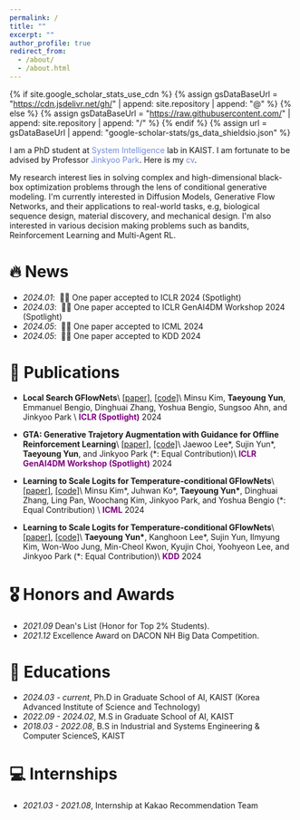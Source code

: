 ```yaml
---
permalink: /
title: ""
excerpt: ""
author_profile: true
redirect_from: 
  - /about/
  - /about.html
---
```


{% if site.google_scholar_stats_use_cdn %}
{% assign gsDataBaseUrl = "https://cdn.jsdelivr.net/gh/" | append: site.repository | append: "@" %}
{% else %}
{% assign gsDataBaseUrl = "https://raw.githubusercontent.com/" | append: site.repository | append: "/" %}
{% endif %}
{% assign url = gsDataBaseUrl | append: "google-scholar-stats/gs_data_shieldsio.json" %}

<span class='anchor' id='about-me'></span>

I am a PhD student at <a href="http://silab.kaist.ac.kr/" style="color: #7289da; text-decoration: none;">System Intelligence</a> lab in KAIST. I am fortunate to be advised by Professor <a href="https://scholar.google.com/citations?user=sH2a0nkAAAAJ&hl=en" style="color: #7289da; text-decoration: none;">Jinkyoo Park</a>. Here is my <a href="https://dbsxodud-11.github.io/assets/cv.pdf" class="link-in-list" style="color: #7289da; text-decoration: none;"> cv</a>.

My research interest lies in solving complex and high-dimensional black-box optimization problems through the lens of conditional generative modeling. I'm currently interested in Diffusion Models, Generative Flow Networks, and their applications to real-world tasks, e.g, biological sequence design, material discovery, and mechanical design. I'm also interested in various decision making problems such as bandits, Reinforcement Learning and Multi-Agent RL.


# 🔥 News
- *2024.01*: &nbsp;🎉🎉 One paper accepted to ICLR 2024 (Spotlight)
- *2024.03*: &nbsp;🎉🎉 One paper accepted to ICLR GenAI4DM Workshop 2024 (Spotlight)
- *2024.05*: &nbsp;🎉🎉 One paper accepted to ICML 2024
- *2024.05*: &nbsp;🎉🎉 One paper accepted to KDD 2024
<!-- - *2022.02*: &nbsp;🎉🎉 Lorem ipsum dolor sit amet, consectetur adipiscing elit. Vivamus ornare aliquet ipsum, ac tempus justo dapibus sit amet.  -->

# 📝 Publications 

- **Local Search GFlowNets**\\
[[paper]](https://arxiv.org/abs/2310.02710),  [[code]](https://github.com/dbsxodud-11/ls_gfn)\\
Minsu Kim, **Taeyoung Yun**, Emmanuel Bengio, Dinghuai Zhang, Yoshua Bengio, Sungsoo Ahn, and Jinkyoo Park \\
<span style="color:purple">**ICLR (Spotlight)**</span> 2024

- **GTA: Generative Trajetory Augmentation with Guidance for Offline Reinforcement Learning**\\
[[paper]](), [[code]](https://github.com/Jaewoopudding/GTA)\\
Jaewoo Lee\*, Sujin Yun\*, **Taeyoung Yun**, and Jinkyoo Park (\*: Equal Contribution)\\
<span style="color:purple">**ICLR GenAI4DM Workshop (Spotlight)**</span> 2024

- **Learning to Scale Logits for Temperature-conditional GFlowNets**\\
[[paper]](https://arxiv.org/abs/2310.02823),  [[code]](https://github.com/dbsxodud-11/logit-gfn)\\
Minsu Kim\*, Juhwan Ko\*, **Taeyoung Yun\***, Dinghuai Zhang, Ling Pan, Woochang Kim, Jinkyoo Park, and Yoshua Bengio (\*: Equal Contribution) \\
<span style="color:purple">**ICML**</span> 2024

- **Learning to Scale Logits for Temperature-conditional GFlowNets**\\
[[paper]](),  [[code]](https://github.com/dbsxodud-11/offline_meta_bbo)\\
**Taeyoung Yun\***,  Kanghoon Lee\*, Sujin Yun, Ilmyung Kim, Won-Woo Jung, Min-Cheol Kwon, Kyujin Choi, Yoohyeon Lee, and Jinkyoo Park (\*: Equal Contribution)\\
<span style="color:purple">**KDD**</span> 2024

# 🎖 Honors and Awards
- *2021.09* Dean's List (Honor for Top 2% Students). 
- *2021.12* Excellence Award on DACON NH Big Data Competition. 

# 📖 Educations
- *2024.03 - current*, Ph.D in Graduate School of AI, KAIST (Korea Advanced Institute of Science and Technology)
- *2022.09 - 2024.02*, M.S in Graduate School of AI, KAIST
- *2018.03 - 2022.08*, B.S in Industrial and Systems Engineering & Computer ScienceS, KAIST

<!-- # 💬 Invited Talks
- *2021.06*, Lorem ipsum dolor sit amet, consectetur adipiscing elit. Vivamus ornare aliquet ipsum, ac tempus justo dapibus sit amet. 
- *2021.03*, Lorem ipsum dolor sit amet, consectetur adipiscing elit. Vivamus ornare aliquet ipsum, ac tempus justo dapibus sit amet.  \| [\[video\]](https://github.com/) -->

# 💻 Internships
<!-- - *2019.05 - 2020.02*, [Lorem](https://github.com/), China. -->
- *2021.03 - 2021.08*, Internship at Kakao Recommendation Team
